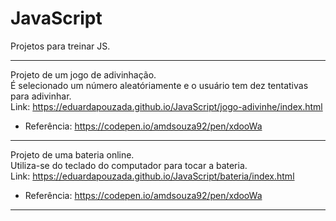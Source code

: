 # JavaScript
Projetos para treinar JS.

<hr>

Projeto de um jogo de adivinhação. <br>
É selecionado um número aleatóriamente e o usuário tem dez tentativas para adivinhar. <br>
Link: <a href="https://eduardapouzada.github.io/JavaScript/jogo-adivinhe/index.html">https://eduardapouzada.github.io/JavaScript/jogo-adivinhe/index.html</a> <br>
- Referência: <a href="https://codepen.io/amdsouza92/pen/xdooWa">https://codepen.io/amdsouza92/pen/xdooWa</a>

<hr>

Projeto de uma bateria online. <br>
Utiliza-se do teclado do computador para tocar a bateria. <br>
Link: <a href="https://eduardapouzada.github.io/JavaScript/bateria/index.html">https://eduardapouzada.github.io/JavaScript/bateria/index.html</a> <br>
- Referência:
<a href="https://codepen.io/amdsouza92/pen/xdooWa">https://codepen.io/amdsouza92/pen/xdooWa</a>

<hr>